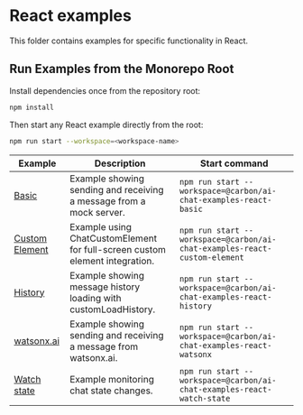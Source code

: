 # React examples

This folder contains examples for specific functionality in React.

## Run Examples from the Monorepo Root

Install dependencies once from the repository root:

```bash
npm install
```

Then start any React example directly from the root:

```bash
npm run start --workspace=<workspace-name>
```

| Example                             | Description                                                                 | Start command                                                             |
| ----------------------------------- | --------------------------------------------------------------------------- | ------------------------------------------------------------------------- |
| [Basic](./basic/)                   | Example showing sending and receiving a message from a mock server.         | `npm run start --workspace=@carbon/ai-chat-examples-react-basic`          |
| [Custom Element](./custom-element/) | Example using ChatCustomElement for full-screen custom element integration. | `npm run start --workspace=@carbon/ai-chat-examples-react-custom-element` |
| [History](./history/)               | Example showing message history loading with customLoadHistory.             | `npm run start --workspace=@carbon/ai-chat-examples-react-history`        |
| [watsonx.ai](./watsonx/)            | Example showing sending and receiving a message from watsonx.ai.            | `npm run start --workspace=@carbon/ai-chat-examples-react-watsonx`        |
| [Watch state](./watch-state/)       | Example monitoring chat state changes.                                      | `npm run start --workspace=@carbon/ai-chat-examples-react-watch-state`    |
